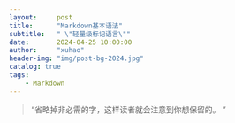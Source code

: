 ```yaml
---
layout:     post
title:      "Markdown基本语法"
subtitle:   " \"轻量级标记语言\""
date:       2024-04-25 10:00:00
author:     "xuhao"
header-img: "img/post-bg-2024.jpg"
catalog: true
tags:
    - Markdown
---
```


> “省略掉非必需的字，这样读者就会注意到你想保留的。 ”



